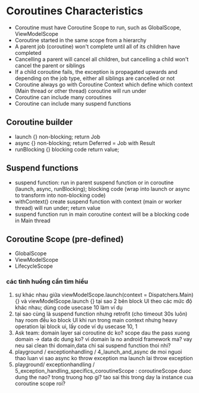 # Coroutines Characteristics
- Coroutine must have Coroutine Scope to run, such as GlobalScope, ViewModelScope
- Coroutine started in the same scope from a hierarchy
- A parent job (coroutine) won't complete until all of its children have completed
- Cancelling a parent will cancel all children, but cancelling a child won't cancel the parent or siblings
- If a child coroutine fails, the exception is propagated upwards and depending on the job type, either all siblings are cancelled or not
- Coroutine always go with Coroutine Context which define which context (Main thread or other thread) coroutine will run under
- Coroutine can include many coroutines
- Coroutine can include many suspend functions
## Coroutine builder
- launch {} non-blocking; return Job
- async {} non-blocking; return Deferred = Job with Result
- runBlocking {}  blocking code return value;

## Suspend functions
- suspend function: run in parent suspend function or in coroutine (launch, async, runBlocking); blocking code (wrap into launch or async to transform into non-blocking code)
- withContext() create suspend function with context (main or worker thread) will run under; return value
- suspend function run in main coroutine context will be a blocking code in Main thread

## Coroutine Scope (pre-defined)
- GlobalScope
- ViewModelScope
- LifecycleScope

### các tình huống cần tìm hiểu
1. sự khác nhau giữa viewModelScope.launch(context = Dispatchers.Main) {} và viewModelScope.launch {} tại sao 2 bên block UI theo
các mức độ khác nhau; dùng code usecase 10 làm ví dụ
2. tại sao cùng là suspend function nhưng retrofit (cho timeout 30s luôn) hay room đều ko block UI khi run trong main context
nhưng heavy operation lại block ui, lấy code ví dụ usecase 10, 1
3. Ask team: domain layer sai coroutine dc ko? scope dau the pass xuong domain -> data dc dung ko? vi domain la no android framework ma?
vay neu sai clean thi domain,data chi sai suspend function thoi nhi?
4. playground / exceptionhandling / 4_launch_and_async de moi nguoi thao luan vi sao async ko throw exception ma launch lai throw exception
5. playground/ exceptionhandling / 5_exception_handling_specifics_coroutineScope : coroutineScope duoc dung the nao? trong truong hop gi? tao sai this trong day la instance cua coroutine scope roi?